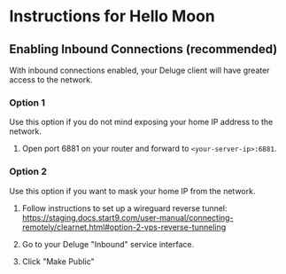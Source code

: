 # Instructions for Hello Moon

## Enabling Inbound Connections (recommended)

With inbound connections enabled, your Deluge client will have greater access to the network.

### Option 1

Use this option if you do not mind exposing your home IP address to the network.

1. Open port 6881 on your router and forward to `<your-server-ip>:6881`.

### Option 2

Use this option if you want to mask your home IP from the network.

1. Follow instructions to set up a wireguard reverse tunnel: https://staging.docs.start9.com/user-manual/connecting-remotely/clearnet.html#option-2-vps-reverse-tunneling

1. Go to your Deluge "Inbound" service interface.

1. Click "Make Public"

